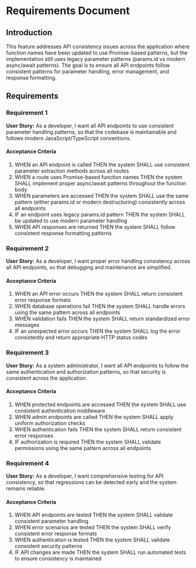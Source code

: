 # Requirements Document

## Introduction

This feature addresses API consistency issues across the application where function names have been updated to use Promise-based patterns, but the implementation still uses legacy parameter patterns (params.id vs modern async/await patterns). The goal is to ensure all API endpoints follow consistent patterns for parameter handling, error management, and response formatting.

## Requirements

### Requirement 1

**User Story:** As a developer, I want all API endpoints to use consistent parameter handling patterns, so that the codebase is maintainable and follows modern JavaScript/TypeScript conventions.

#### Acceptance Criteria

1. WHEN an API endpoint is called THEN the system SHALL use consistent parameter extraction methods across all routes
2. WHEN a route uses Promise-based function names THEN the system SHALL implement proper async/await patterns throughout the function body
3. WHEN parameters are accessed THEN the system SHALL use the same pattern (either params.id or modern destructuring) consistently across all endpoints
4. IF an endpoint uses legacy params.id pattern THEN the system SHALL be updated to use modern parameter handling
5. WHEN API responses are returned THEN the system SHALL follow consistent response formatting patterns

### Requirement 2

**User Story:** As a developer, I want proper error handling consistency across all API endpoints, so that debugging and maintenance are simplified.

#### Acceptance Criteria

1. WHEN an API error occurs THEN the system SHALL return consistent error response formats
2. WHEN database operations fail THEN the system SHALL handle errors using the same pattern across all endpoints
3. WHEN validation fails THEN the system SHALL return standardized error messages
4. IF an unexpected error occurs THEN the system SHALL log the error consistently and return appropriate HTTP status codes

### Requirement 3

**User Story:** As a system administrator, I want all API endpoints to follow the same authentication and authorization patterns, so that security is consistent across the application.

#### Acceptance Criteria

1. WHEN protected endpoints are accessed THEN the system SHALL use consistent authentication middleware
2. WHEN admin endpoints are called THEN the system SHALL apply uniform authorization checks
3. WHEN authentication fails THEN the system SHALL return consistent error responses
4. IF authorization is required THEN the system SHALL validate permissions using the same pattern across all endpoints

### Requirement 4

**User Story:** As a developer, I want comprehensive testing for API consistency, so that regressions can be detected early and the system remains reliable.

#### Acceptance Criteria

1. WHEN API endpoints are tested THEN the system SHALL validate consistent parameter handling
2. WHEN error scenarios are tested THEN the system SHALL verify consistent error response formats
3. WHEN authentication is tested THEN the system SHALL validate consistent security patterns
4. IF API changes are made THEN the system SHALL run automated tests to ensure consistency is maintained